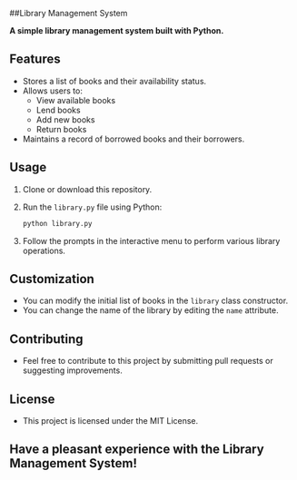 ##Library Management System

**A simple library management system built with Python.**

## Features

- Stores a list of books and their availability status.
- Allows users to:
    - View available books
    - Lend books
    - Add new books
    - Return books
- Maintains a record of borrowed books and their borrowers.

## Usage

1. Clone or download this repository.
2. Run the `library.py` file using Python:

   ```bash
   python library.py
   ```

3. Follow the prompts in the interactive menu to perform various library operations.

## Customization

- You can modify the initial list of books in the `library` class constructor.
- You can change the name of the library by editing the `name` attribute.

## Contributing

- Feel free to contribute to this project by submitting pull requests or suggesting improvements.

## License

- This project is licensed under the MIT License.

## Have a pleasant experience with the Library Management System!
